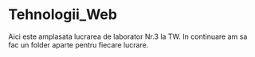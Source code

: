 # Tehnologii_Web
Aici este amplasata lucrarea de laborator Nr.3 la TW.
In continuare am sa fac un folder aparte pentru fiecare lucrare.
